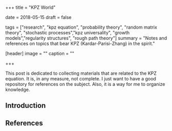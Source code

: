 +++
title = "KPZ World"

date = 2018-05-15
draft = false

tags = ["research", "kpz equation", "probability theory", "random matrix theory", "stochastic processes","kpz universality", "growth models","regularity structures", "rough path theory"]
summary = "Notes and references on topics that bear KPZ (Kardar-Parisi-Zhang) in the spirit."

[header]
image = ""
caption = ""

+++

This post is dedicated to collecting materials that are related to the KPZ equation. It is, in any measure, not complete. I just want to have a good repository for references on the subject. Also, it is a way for me to organize knowledge. 

## Introduction

## References

